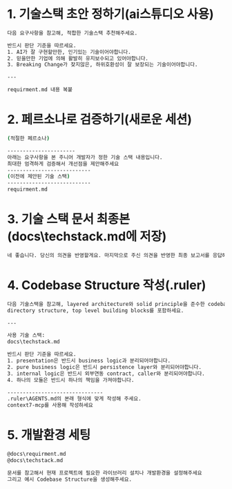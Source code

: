 # 1. 기술스택 초안 정하기(ai스튜디오 사용)

```bash
다음 요구사항을 참고해, 적합한 기술스택 추천해주세요.

반드시 판단 기준을 따르세요.
1. AI가 잘 구현할만한, 인기있는 기술이어야합니다.
2. 믿을만한 기업에 의해 활발히 유지보수되고 있어야합니다.
3. Breaking Change가 잦지않은, 하위호환성이 잘 보장되는 기술이어야합니다.

---

requirment.md 내용 복붙
```

# 2. 페르소나로 검증하기(새로운 세션)

```bash
(적절한 페르소나)

----------------------
아래는 요구사항을 본 주니어 개발자가 정한 기술 스택 내용입니다.
최대한 엄격하게 검증해서 개선점을 제안해주세요
---------------------------
(이전에 제안된 기술 스택)
---------------------------
requirment.md
```

# 3. 기술 스택 문서 최종본(docs\techstack.md에 저장)

```bash
네 좋습니다. 당신의 의견을 반영할게요. 마지막으로 주신 의견을 반영한 최종 보고서를 응답해주세요. 해당 보고서는 AI 코딩 에이전트에게 지침으로서 입력될 것입니다. 간결하게, 프롬프트 엔지니어링 기법을 적용해서 작성해주세요.
```

# 4. Codebase Structure 작성(.ruler)

```bash
다음 기술스택을 참고해, layered architecture와 solid principle을 준수한 codebase structure 제안해주세요.
directory structure, top level building blocks를 포함하세요.

---

사용 기술 스택:
docs\techstack.md

반드시 판단 기준을 따르세요.
1. presentation은 반드시 business logic과 분리되어야합니다.
2. pure business logic은 반드시 persistence layer와 분리되어야합니다.
3. internal logic은 반드시 외부연동 contract, caller와 분리되어야합니다.
4. 하나의 모듈은 반드시 하나의 책임을 가져야합니다.

-------------------------------
.ruler\AGENTS.md의 본래 형식에 맞게 작성해 주세요.
context7-mcp를 사용해 작성하세요
```

# 5. 개발환경 세팅

```bash
@docs\requirment.md
@docs\techstack.md

문서를 참고해서 현재 프로젝트에 필요한 라이브러리 설치나 개발환경을 설정해주세요
그리고 예시 Codebase Structure을 생성해주세요.
```